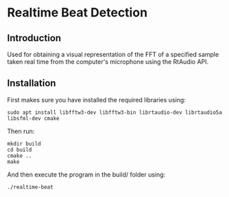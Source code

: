 # Realtime Beat Detection

## Introduction

Used for obtaining a visual representation of the FFT of a specified sample taken real time from the computer's microphone using the RtAudio API.

## Installation

First makes sure you have installed the required libraries using:

```
sudo apt install libfftw3-dev libfftw3-bin librtaudio-dev librtaudio5a libsfml-dev cmake
```

Then run:

```
mkdir build
cd build
cmake ..
make
```

And then execute the program in the build/ folder using:

```
./realtime-beat
```
